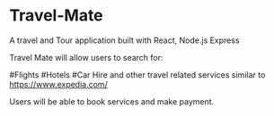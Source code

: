 # Travel-Mate
A travel and Tour application built with React, Node.js Express 

Travel Mate will allow users to search for:

#Flights 
#Hotels
#Car Hire 
and other travel related services similar to https://www.expedia.com/

Users will be able to book services and make payment.
